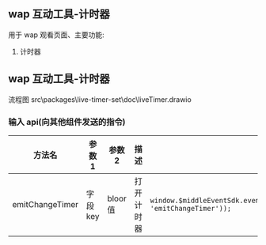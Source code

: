 ## wap 互动工具-计时器

用于 wap 观看页面、主要功能:

1. 计时器

## wap 互动工具-计时器

流程图 src\packages\live-timer-set\doc\liveTimer.drawio

### 输入 api(向其他组件发送的指令)

| 方法名          | 参数 1   | 参数 2   | 描述       | 代码块                                                                              |
| --------------- | -------- | -------- | ---------- | ----------------------------------------------------------------------------------- |
| emitChangeTimer | 字段 key | bloor 值 | 打开计时器 | `window.$middleEventSdk.event.send(boxEventOpitons(this.cuid, 'emitChangeTimer'));` |

